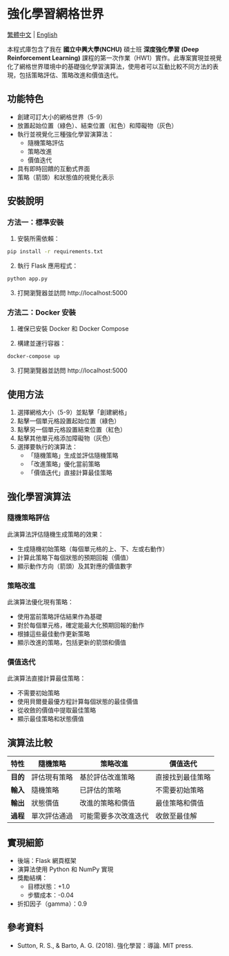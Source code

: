 # 強化學習網格世界

[繁體中文](README_zh.md) | [English](README.md)

本程式庫包含了我在 **國立中興大學(NCHU)** 碩士班 **深度強化學習 (Deep Reinforcement Learning)** 課程的第一次作業（HW1）實作。此專案實現並視覺化了網格世界環境中的基礎強化學習演算法，使用者可以互動比較不同方法的表現，包括策略評估、策略改進和價值迭代。

## 功能特色

- 創建可訂大小的網格世界（5-9）
- 放置起始位置（綠色）、結束位置（紅色）和障礙物（灰色）
- 執行並視覺化三種強化學習演算法：
  - 隨機策略評估
  - 策略改進
  - 價值迭代
- 具有即時回饋的互動式界面
- 策略（箭頭）和狀態值的視覺化表示

## 安裝說明

### 方法一：標準安裝

1. 安裝所需依賴：

```bash
pip install -r requirements.txt
```

2. 執行 Flask 應用程式：

```bash
python app.py
```

3. 打開瀏覽器並訪問 http://localhost:5000

### 方法二：Docker 安裝

1. 確保已安裝 Docker 和 Docker Compose

2. 構建並運行容器：

```bash
docker-compose up
```

3. 打開瀏覽器並訪問 http://localhost:5000

## 使用方法

1. 選擇網格大小（5-9）並點擊「創建網格」
2. 點擊一個單元格設置起始位置（綠色）
3. 點擊另一個單元格設置結束位置（紅色）
4. 點擊其他單元格添加障礙物（灰色）
5. 選擇要執行的演算法：
   - 「隨機策略」生成並評估隨機策略
   - 「改進策略」優化當前策略
   - 「價值迭代」直接計算最佳策略

## 強化學習演算法

### 隨機策略評估

此演算法評估隨機生成策略的效果：

- 生成隨機初始策略（每個單元格的上、下、左或右動作）
- 計算此策略下每個狀態的預期回報（價值）
- 顯示動作方向（箭頭）及其對應的價值數字

### 策略改進

此演算法優化現有策略：

- 使用當前策略評估結果作為基礎
- 對於每個單元格，確定能最大化預期回報的動作
- 根據這些最佳動作更新策略
- 顯示改進的策略，包括更新的箭頭和價值

### 價值迭代

此演算法直接計算最佳策略：

- 不需要初始策略
- 使用貝爾曼最優方程計算每個狀態的最佳價值
- 從收斂的價值中提取最佳策略
- 顯示最佳策略和狀態價值

## 演算法比較

| 特性 | 隨機策略 | 策略改進 | 價值迭代 |
|---------|------------------|-------------------|-----------------|
| **目的** | 評估現有策略 | 基於評估改進策略 | 直接找到最佳策略 |
| **輸入** | 隨機策略 | 已評估的策略 | 不需要初始策略 |
| **輸出** | 狀態價值 | 改進的策略和價值 | 最佳策略和價值 |
| **過程** | 單次評估通過 | 可能需要多次改進迭代 | 收斂至最佳解 |

## 實現細節

- 後端：Flask 網頁框架
- 演算法使用 Python 和 NumPy 實現
- 獎勵結構：
  - 目標狀態：+1.0
  - 步驟成本：-0.04
- 折扣因子（gamma）：0.9

## 參考資料

- Sutton, R. S., & Barto, A. G. (2018). 強化學習：導論. MIT press.
